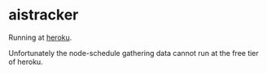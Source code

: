 # aistracker

Running at [heroku](https://sleepy-basin-58538.herokuapp.com/).

Unfortunately the node-schedule gathering data cannot run at the free tier of heroku.
